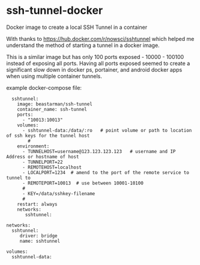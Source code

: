 # ssh-tunnel-docker
Docker image to create a local SSH Tunnel in a container

With thanks to https://hub.docker.com/r/nowsci/sshtunnel which helped me understand the method of starting a tunnel in a docker image.

This is a similar image but has only 100 ports exposed - 10000 - 100100 instead of exposing all ports. Having all ports exposed seemed to create a significant slow down in docker ps, portainer, and android docker apps when using multiple container tunnels.

example docker-compose file:
```
  sshtunnel:
    image: beastarman/ssh-tunnel
    container_name: ssh-tunnel
    ports:
      - "10013:10013"
    volumes:
      - sshtunnel-data:/data/:ro   # point volume or path to location of ssh keys for the tunnel host
        #
    environment:
      - TUNNELHOST=username@123.123.123.123   # username and IP Address or hostname of host
      - TUNNELPORT=22
      - REMOTEHOST=localhost
      - LOCALPORT=1234  # amend to the port of the remote service to tunnel to
      - REMOTEPORT=10013  # use between 10001-10100
      #
      - KEY=/data/sshkey-filename
      #     
    restart: always
    networks:
       sshtunnel: 

networks:
  sshtunnel:
     driver: bridge
     name: sshtunnel

volumes:
  sshtunnel-data:
```
